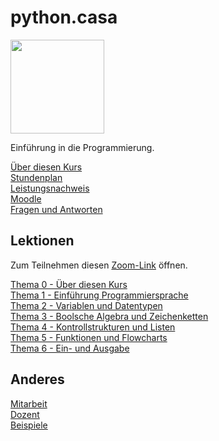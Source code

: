 # python.casa

<img src="https://upload.wikimedia.org/wikipedia/commons/thumb/c/c3/Python-logo-notext.svg/768px-Python-logo-notext.svg.png" width="150px" />

Einführung in die Programmierung.

[Über diesen Kurs](about.md)  
[Stundenplan](timetable.md)  
[Leistungsnachweis](exam.md)  
[Moodle](https://moodle.medizintechnik-hf.ch/course/view.php?id=183)  
[Fragen und Antworten](faq.md)

## Lektionen

Zum Teilnehmen diesen [Zoom-Link](https://us02web.zoom.us/j/89458566531?pwd=OXVFeG1lKy9TRUFJQnNiYm9ibGpvZz09) öffnen.

[Thema 0 - Über diesen Kurs](topic-0/readme.md)  
[Thema 1 - Einführung Programmiersprache](topic-1/readme.md)  
[Thema 2 - Variablen und Datentypen](topic-2/readme.md)  
[Thema 3 - Boolsche Algebra und Zeichenketten](topic-3/readme.md)  
[Thema 4 - Kontrollstrukturen und Listen](topic-4/readme.md)  
[Thema 5 - Funktionen und Flowcharts](topic-5/readme.md)  
[Thema 6 - Ein- und Ausgabe](topic-6/readme.md)  

## Anderes

[Mitarbeit](contribution.md)  
[Dozent](teacher.md)  
[Beispiele](examples/readme.md)  